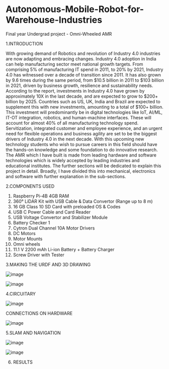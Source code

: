 # Autonomous-Mobile-Robot-for-Warehouse-Industries
Final year Undergrad project - Omni-Wheeled AMR

1.INTRODUCTION

With growing demand of Robotics and revolution of Industry 4.0 industries are now adapting and embracing changes. Industry 4.0 adoption in India can help manufacturing sector meet national growth targets. From comprising 5% of  manufacturing IT spend in 2011, to 20% by 2021, Industry 4.0 has witnessed over a decade of transition since 2011. It has also grown by 9.6 times during the same period, from $10.5 billion in 2011 to $103 billion in 2021, driven by business growth, resilience and sustainability needs. According to the report, investments in Industry 4.0 have grown by approximately 10X in the last decade, and are expected to grow to $200+ billion by 2025. Countries such as US, UK, India and Brazil are expected to supplement this with new investments, amounting to a total of $100+ billion. This investment will predominantly be in digital technologies like IoT, AI/ML, IT-OT integration, robotics, and human-machine interfaces. These will account for almost 40% of all manufacturing technology spend. Servitization, integrated customer and employee experience, and an urgent need for flexible operations and business agility are set to be the biggest drivers of Industry 4.0 in the next decade. With this upcoming new technology students who wish to pursue careers in this field should have the hands-on knowledge and some foundation to do innovative research. The AMR which I have built is made from leading hardware and software technologies which is widely accepted by leading industries and educational institutes. The further sections will be dedicated to explain this project in detail. Broadly, I have divided this into mechanical, electronics and software with further explanation in the sub-sections.

2.COMPONENTS USED

1.	Raspberry Pi-4B 4GB RAM	
2.	360° LiDAR Kit with USB Cable & Data Convertor (Range up to 8 m)	
3.	16 GB Class 10 SD Card with preloaded OS & Codes	
4.	USB C Power Cable and Card Reader	
5.	USB Voltage Convertor and Stabilizer Module	
6.	Battery Checker	1	
7.	Cytron Dual Channel 10A Motor Drivers	
8.	DC Motors	
9.	Motor Mounts	
10.	Omni wheels	
11.	11.1 V 2200 mAh Li-ion Battery + Battery Charger	
12. Screw Driver with Tester

3.MAKING THE URDF AND 3D DRAWING

![image](https://user-images.githubusercontent.com/98101801/209709599-7d587f47-f26d-4451-ae3b-df6f9e74c5c0.png)

![image](https://user-images.githubusercontent.com/98101801/209709617-d21f5613-db71-4e95-9fb3-0b703ae35bbf.png)

4.CIRCUITARY

![image](https://user-images.githubusercontent.com/98101801/209711232-6df6a681-2e5c-4984-9f71-38b78b82c01f.png)

CONNECTIONS ON HARDWARE

![image](https://user-images.githubusercontent.com/98101801/209711296-63f93c56-6e77-43c6-a325-42d22269fca0.png)

5.SLAM AND NAVIGATION

![image](https://user-images.githubusercontent.com/98101801/209711448-d92fbeb4-9048-494c-b51d-d8fe3b77c026.png)

![image](https://user-images.githubusercontent.com/98101801/209711483-78f68e6d-9841-4f52-b966-c23dd2e8e60d.png)

6. RESULTS


